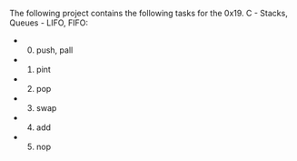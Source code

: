 The following project contains the following tasks for the 0x19. C - Stacks, Queues - LIFO, FIFO:
* 0. push, pall
* 1. pint
* 2. pop
* 3. swap
* 4. add 
* 5. nop
